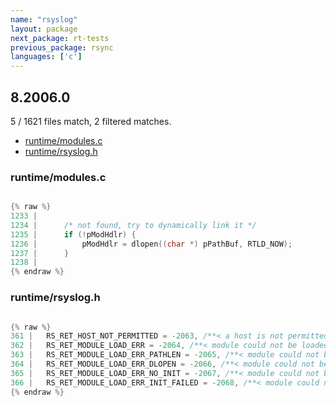 ```yaml
---
name: "rsyslog"
layout: package
next_package: rt-tests
previous_package: rsync
languages: ['c']
---
```

## 8.2006.0
5 / 1621 files match, 2 filtered matches.

 - [runtime/modules.c](#runtimemodulesc)
 - [runtime/rsyslog.h](#runtimersyslogh)

### runtime/modules.c

```c

{% raw %}
1233 | 
1234 | 		/* not found, try to dynamically link it */
1235 | 		if (!pModHdlr) {
1236 | 			pModHdlr = dlopen((char *) pPathBuf, RTLD_NOW);
1237 | 		}
1238 | 
{% endraw %}

```
### runtime/rsyslog.h

```c

{% raw %}
361 | 	RS_RET_HOST_NOT_PERMITTED = -2063, /**< a host is not permitted to perform an action it requested */
362 | 	RS_RET_MODULE_LOAD_ERR = -2064, /**< module could not be loaded */
363 | 	RS_RET_MODULE_LOAD_ERR_PATHLEN = -2065, /**< module could not be loaded - path to long */
364 | 	RS_RET_MODULE_LOAD_ERR_DLOPEN = -2066, /**< module could not be loaded - problem in dlopen() */
365 | 	RS_RET_MODULE_LOAD_ERR_NO_INIT = -2067, /**< module could not be loaded - init() missing */
366 | 	RS_RET_MODULE_LOAD_ERR_INIT_FAILED = -2068, /**< module could not be loaded - init() failed */
{% endraw %}

```